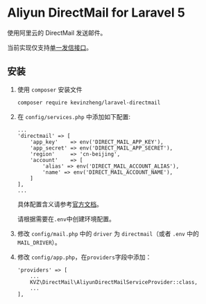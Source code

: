 # Aliyun DirectMail for Laravel 5

使用阿里云的 DirectMail 发送邮件。

当前实现仅支持[单一发信接口](https://help.aliyun.com/document_detail/29444.html)。

## 安装

1. 使用 `composer` 安装文件

   ```bash
   composer require kevinzheng/laravel-directmail
   ```

1. 在 `config/services.php` 中添加如下配置:

	```
   ...
	'directmail' => [
		'app_key'    => env('DIRECT_MAIL_APP_KEY'),
		'app_secret' => env('DIRECT_MAIL_APP_SECRET'),
		'region'     => 'cn-beijing',
		'account'    => [
			'alias' => env('DIRECT_MAIL_ACCOUNT_ALIAS'),
			'name' => env('DIRECT_MAIL_ACCOUNT_NAME'),
		]
	],
	...
	```

   具体配置含义请参考[官方文档](https://help.aliyun.com/document_detail/29444.html)。

   请根据需要在`.env`中创建环境配置。

1. 修改 `config/mail.php` 中的 `driver` 为 `directmail`（或者 `.env` 中的 `MAIL_DRIVER`）。

1. 修改 `config/app.php`，在`providers`字段中添加：

   ```
   'providers' => [
       ...
       KVZ\DirectMail\AliyunDirectMailServiceProvider::class,
       ...
   ],
   ```
